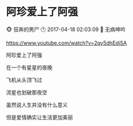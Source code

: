 [标题]: <> ( 阿珍爱上了阿强2 )
[描述]: <> ( 阿珍爱上了阿强 在一个有星星的夜晚 )
[时间]: <> ( 2020-03-20 23:57:48 )
[分类]: <> ( 无病呻吟 )

#  阿珍爱上了阿强
:monkey_face: 狂奔的男尸  :clock1: 2017-04-18 02:03:09  :open_file_folder:   无病呻吟

https://www.youtube.com/watch?v=2qy5dhEdjSA

阿珍爱上了阿强

在一个有星星的夜晚

飞机从头顶飞过

流星也划破那夜空

虽然说人生并没有什么意义

但是爱情确实让生活更加美丽 